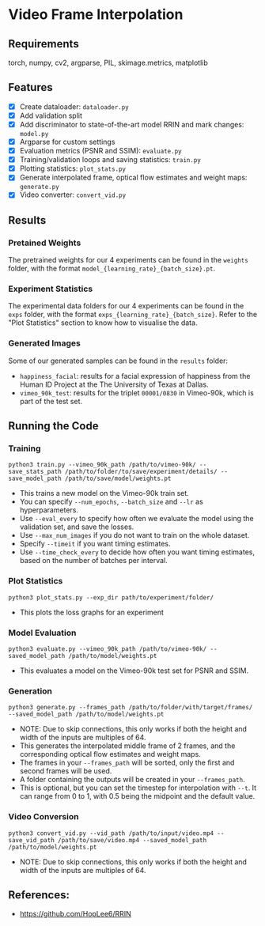 # Video Frame Interpolation
## Requirements
torch, numpy, cv2, argparse, PIL, skimage.metrics, matplotlib

## Features
- [X] Create dataloader: `dataloader.py`
- [X] Add validation split
- [X] Add discriminator to state-of-the-art model RRIN and mark changes: `model.py`
- [X] Argparse for custom settings
- [X] Evaluation metrics (PSNR and SSIM): `evaluate.py`
- [X] Training/validation loops and saving statistics: `train.py`
- [X] Plotting statistics: `plot_stats.py`
- [X] Generate interpolated frame, optical flow estimates and weight maps: `generate.py`
- [X] Video converter: `convert_vid.py`

## Results
### Pretained Weights
The pretrained weights for our 4 experiments can be found in the `weights` folder, with the format `model_{learning_rate}_{batch_size}.pt`.

### Experiment Statistics
The experimental data folders for our 4 experiments can be found in the `exps` folder, with the format `exps_{learning_rate}_{batch_size}`. Refer to the "Plot Statistics" section to know how to visualise the data.

### Generated Images
Some of our generated samples can be found in the `results` folder:
- `happiness_facial`: results for a facial expression of happiness from the Human ID Project at the The University of Texas at Dallas.
- `vimeo_90k_test`: results for the triplet `00001/0830` in Vimeo-90k, which is part of the test set.

## Running the Code
### Training
`python3 train.py --vimeo_90k_path /path/to/vimeo-90k/ --save_stats_path /path/to/folder/to/save/experiment/details/ --save_model_path /path/to/save/model/weights.pt`

- This trains a new model on the Vimeo-90k train set.
- You can specify `--num_epochs`, `--batch_size` and `--lr` as hyperparameters.
- Use `--eval_every` to specify how often we evaluate the model using the validation set, and save the losses.
- Use `--max_num_images` if you do not want to train on the whole dataset.
- Specify `--timeit` if you want timing estimates.
- Use `--time_check_every` to decide how often you want timing estimates, based on the number of batches per interval.

### Plot Statistics
`python3 plot_stats.py --exp_dir path/to/experiment/folder/`

- This plots the loss graphs for an experiment

### Model Evaluation
`python3 evaluate.py --vimeo_90k_path /path/to/vimeo-90k/ --saved_model_path /path/to/model/weights.pt`

- This evaluates a model on the Vimeo-90k test set for PSNR and SSIM.

### Generation
`python3 generate.py --frames_path /path/to/folder/with/target/frames/ --saved_model_path /path/to/model/weights.pt`

- NOTE: Due to skip connections, this only works if both the height and width of the inputs are multiples of 64.
- This generates the interpolated middle frame of 2 frames, and the corresponding optical flow estimates and weight maps.
- The frames in your `--frames_path` will be sorted, only the first and second frames will be used.
- A folder containing the outputs will be created in your `--frames_path`.
- This is optional, but you can set the timestep for interpolation with `--t`. It can range from 0 to 1, with 0.5 being the midpoint and the default value.

### Video Conversion
`python3 convert_vid.py --vid_path /path/to/input/video.mp4 --save_vid_path /path/to/save/video.mp4 --saved_model_path /path/to/model/weights.pt`

- NOTE: Due to skip connections, this only works if both the height and width of the inputs are multiples of 64.


## References:
- https://github.com/HopLee6/RRIN